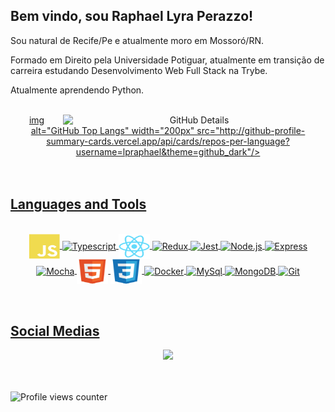 ## Bem vindo, sou Raphael Lyra Perazzo!

<p>Sou natural de Recife/Pe e atualmente moro em Mossoró/RN. </p>

<p>Formado em Direito pela Universidade Potiguar, atualmente em transição de carreira estudando Desenvolvimento Web Full Stack na Trybe.</p>

<p> Atualmente aprendendo Python.

</br>

</br>

<div align="center">
  <a href="https://github.com/LPRaphael"/>
  <img align="right" alt="GitHub Details" width="420px" src="http://github-profile-summary-cards.vercel.app/api/cards/profile-details?username=lpraphael&theme=github_dark"/>
  img alt="GitHub Top Langs" width="200px" src="http://github-profile-summary-cards.vercel.app/api/cards/repos-per-language?username=lpraphael&theme=github_dark"/>
</div>

</br>

</br>

## Languages and Tools

<div align="center" style="display: inline_block"><br>
  <img align="center" alt="Javascript" height="40" width="50" src="https://raw.githubusercontent.com/devicons/devicon/master/icons/javascript/javascript-plain.svg" title="JavaScript"/>
  <img align="center" alt="Typescript" height="40" width="50" src="https://www.svgrepo.com/show/303600/typescript-logo.svg" title="TypeScript"/>
  <img align="center" alt="React" height="40" width="50" src="https://raw.githubusercontent.com/devicons/devicon/master/icons/react/react-original.svg" title="React"/>
  <img align="center" alt="Redux" height="40" width="50" src="https://profilinator.rishav.dev/skills-assets/redux-original.svg" title="Redux"/>
  <img align="center" alt="Jest" height="40" width="50" src="https://profilinator.rishav.dev/skills-assets/jest.svg" title="Jest"/>
  <img align="center" alt="Node.js" height="40" width="50" src="https://www.svgrepo.com/show/303658/nodejs-1-logo.svg" title="node.js"/>
  <img align="center" alt="Express" height="40" width="50" src="https://profilinator.rishav.dev/skills-assets/express-original-wordmark.svg" alt="Express.js" title="express"/>
  <img align="center" alt="Mocha" height="40" width="50" src="https://avatars.githubusercontent.com/u/8770005?s=200&v=4" title="Mocha"/>
  
  <img align="center" alt="HTML" height="40" width="50" src="https://raw.githubusercontent.com/devicons/devicon/master/icons/html5/html5-original.svg" title="HTML5"/>
  <img align="center" alt="CSS" height="40" width="50" src="https://raw.githubusercontent.com/devicons/devicon/master/icons/css3/css3-original.svg" title="CSS3"/>
   <img align="center" alt="Docker" height="40" width="50" src="https://cdn.jsdelivr.net/gh/devicons/devicon/icons/docker/docker-plain.svg" title="Docker"/>
   <img align="center" alt="MySql" height="40" width="50" src="https://pngimg.com/uploads/mysql/mysql_PNG23.png" title="MySql"/>
   <img align="center" alt="MongoDB" height="40" width="50" src="https://www.svgrepo.com/show/303232/mongodb-logo.svg" title="mongoDB"/>
   <img align="center" alt="Git" height="40" width="50" src="https://git-scm.com/images/logos/downloads/Git-Icon-1788C.png" title="Git"/>
</div>

</br>

</br>

  ## Social Medias
 
<div align="center"> 
  <a href="https://www.linkedin.com/in/lpraphael/" target="_blank"><img src="https://img.shields.io/badge/-LinkedIn-%230077B5?style=for-the-badge&logo=linkedin&logoColor=white" target="_blank"></a> 
</div>

</br>

</br>

![Profile views counter](https://komarev.com/ghpvc/?username=lpraphael&&style=flat-square)
